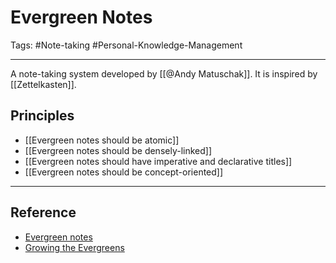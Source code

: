 # Evergreen Notes

Tags: #Note-taking #Personal-Knowledge-Management

---

A note-taking system developed by [[@Andy Matuschak]]. It is inspired by [[Zettelkasten]].

## Principles
- [[Evergreen notes should be atomic]]
- [[Evergreen notes should be densely-linked]]
- [[Evergreen notes should have imperative and declarative titles]]
- [[Evergreen notes should be concept-oriented]]

---

## Reference
- [Evergreen notes](https://notes.andymatuschak.org/z4SDCZQeRo4xFEQ8H4qrSqd68ucpgE6LU155C)
- [Growing the Evergreens](https://maggieappleton.com/evergreens)
